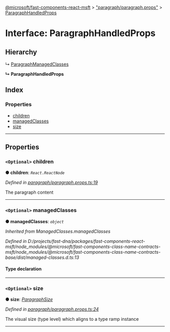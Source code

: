 [@microsoft/fast-components-react-msft](../README.md) > ["paragraph/paragraph.props"](../modules/_paragraph_paragraph_props_.md) > [ParagraphHandledProps](../interfaces/_paragraph_paragraph_props_.paragraphhandledprops.md)

# Interface: ParagraphHandledProps

## Hierarchy

↳  [ParagraphManagedClasses](_paragraph_paragraph_props_.paragraphmanagedclasses.md)

**↳ ParagraphHandledProps**

## Index

### Properties

* [children](_paragraph_paragraph_props_.paragraphhandledprops.md#children)
* [managedClasses](_paragraph_paragraph_props_.paragraphhandledprops.md#managedclasses)
* [size](_paragraph_paragraph_props_.paragraphhandledprops.md#size)

---

## Properties

<a id="children"></a>

### `<Optional>` children

**● children**: *`React.ReactNode`*

*Defined in [paragraph/paragraph.props.ts:19](https://github.com/Microsoft/fast-dna/blob/164dd3ca/packages/fast-components-react-msft/src/paragraph/paragraph.props.ts#L19)*

The paragraph content

___
<a id="managedclasses"></a>

### `<Optional>` managedClasses

**● managedClasses**: *`object`*

*Inherited from ManagedClasses.managedClasses*

*Defined in D:/projects/fast-dna/packages/fast-components-react-msft/node_modules/@microsoft/fast-components-class-name-contracts-msft/node_modules/@microsoft/fast-components-class-name-contracts-base/dist/managed-classes.d.ts:13*

#### Type declaration

___
<a id="size"></a>

### `<Optional>` size

**● size**: *[ParagraphSize](../enums/_paragraph_paragraph_props_.paragraphsize.md)*

*Defined in [paragraph/paragraph.props.ts:24](https://github.com/Microsoft/fast-dna/blob/164dd3ca/packages/fast-components-react-msft/src/paragraph/paragraph.props.ts#L24)*

The visual size (type level) which aligns to a type ramp instance

___

